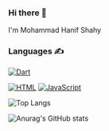 ### Hi there 👋
I'm Mohammad Hanif Shahy

### Languages ✍️  
[ ![Dart](https://github.com/dart-lang/site-shared/blob/main/src/_assets/image/dart/logo/64.png) ](https://www.dart.dev)  

[![HTML](https://img.shields.io/badge/-HTML-E34F26?style=flat&logo=html5&logoColor=white)](https://www.w3schools.com/html/html_intro.asp)
[![JavaScript](https://img.shields.io/badge/-JavaScript-C69D00?style=flat&logo=javascript&logoColor=white)](https://www.w3schools.com/js/js_intro.asp)

![Top Langs](https://github-readme-stats.vercel.app/api/top-langs/?username=hanifshahy&layout=compact&hide=cpp%20notebook)



![Anurag's GitHub stats](https://github-readme-stats.vercel.app/api?username=hanifshahy&theme=ambient_gradient&show_icons=true)
